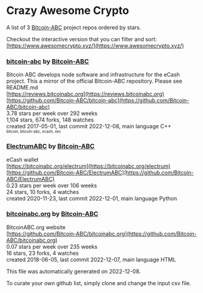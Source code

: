 # Crazy Awesome Crypto
A list of 3 [Bitcoin-ABC](https://github.com/Bitcoin-ABC) project repos ordered by stars.  

Checkout the interactive version that you can filter and sort: 
[https://www.awesomecrypto.xyz/](https://www.awesomecrypto.xyz/)  


### [bitcoin-abc](https://github.com/Bitcoin-ABC/bitcoin-abc) by [Bitcoin-ABC](https://github.com/Bitcoin-ABC)  
Bitcoin ABC develops node software and infrastructure for the eCash project. This a mirror of the official Bitcoin-ABC repository.  Please see README.md  
[https://reviews.bitcoinabc.org](https://reviews.bitcoinabc.org)  
[https://github.com/Bitcoin-ABC/bitcoin-abc](https://github.com/Bitcoin-ABC/bitcoin-abc)  
3.78 stars per week over 292 weeks  
1,104 stars, 674 forks, 148 watches  
created 2017-05-01, last commit 2022-12-08, main language C++  
<sub><sup>bitcoin, bitcoin-abc, ecash, xec</sup></sub>


### [ElectrumABC](https://github.com/Bitcoin-ABC/ElectrumABC) by [Bitcoin-ABC](https://github.com/Bitcoin-ABC)  
eCash wallet  
[https://bitcoinabc.org/electrum](https://bitcoinabc.org/electrum)  
[https://github.com/Bitcoin-ABC/ElectrumABC](https://github.com/Bitcoin-ABC/ElectrumABC)  
0.23 stars per week over 106 weeks  
24 stars, 10 forks, 4 watches  
created 2020-11-23, last commit 2022-12-01, main language Python  


### [bitcoinabc.org](https://github.com/Bitcoin-ABC/bitcoinabc.org) by [Bitcoin-ABC](https://github.com/Bitcoin-ABC)  
BitcoinABC.org website  
[https://github.com/Bitcoin-ABC/bitcoinabc.org](https://github.com/Bitcoin-ABC/bitcoinabc.org)  
0.07 stars per week over 235 weeks  
16 stars, 23 forks, 4 watches  
created 2018-06-05, last commit 2022-12-07, main language HTML  


This file was automatically generated on 2022-12-08.  

To curate your own github list, simply clone and change the input csv file.  